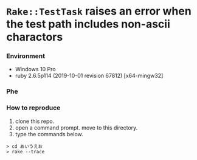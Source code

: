 # ```Rake::TestTask``` raises an error when the test path includes non-ascii charactors


### Environment

  * Windows 10 Pro
  * ruby 2.6.5p114 (2019-10-01 revision 67812) [x64-mingw32]


### Phe



### How to reproduce

  1. clone this repo.
  1. open a command prompt. move to this directory.
  1. type the commands below.

```
> cd あいうえお
> rake --trace
```

